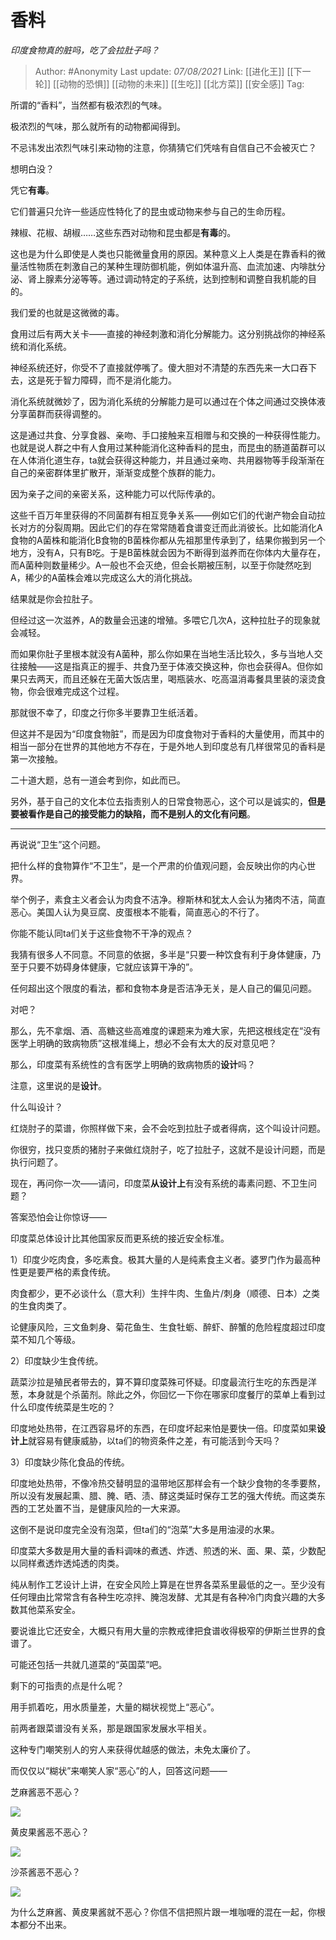 # 香料
*印度食物真的脏吗，吃了会拉肚子吗？*

> Author: #Anonymity
> Last update: *07/08/2021*
> Link: [[进化王]] [[下一轮]] [[动物的恐惧]] [[动物的未来]] [[生吃]] [[北方菜]] [[安全感]]
> Tag:

所谓的“香料”，当然都有极浓烈的气味。

极浓烈的气味，那么就所有的动物都闻得到。

不忌讳发出浓烈气味引来动物的注意，你猜猜它们凭啥有自信自己不会被灭亡？

想明白没？

凭它**有毒**。

它们普遍只允许一些适应性特化了的昆虫或动物来参与自己的生命历程。

辣椒、花椒、胡椒……这些东西对动物和昆虫都是**有毒**的。

这也是为什么即使是人类也只能微量食用的原因。某种意义上人类是在靠香料的微量活性物质在刺激自己的某种生理防御机能，例如体温升高、血流加速、内啡肽分泌、肾上腺素分泌等等。通过调动特定的子系统，达到控制和调整自我机能的目的。

我们爱的也就是这微微的毒。

食用过后有两大关卡——直接的神经刺激和消化分解能力。这分别挑战你的神经系统和消化系统。

神经系统还好，你受不了直接就停嘴了。傻大胆对不清楚的东西先来一大口吞下去，这是死于智力障碍，而不是消化能力。

消化系统就微妙了，因为消化系统的分解能力是可以通过在个体之间通过交换体液分享菌群而获得调整的。

这是通过共食、分享食器、亲吻、手口接触来互相赠与和交换的一种获得性能力。也就是说人群之中有人食用过某种能消化这种香料的昆虫，而昆虫的肠道菌群可以在人体消化道生存，ta就会获得这种能力，并且通过亲吻、共用器物等手段渐渐在自己的亲密群体里扩散开，渐渐变成整个族群的能力。

因为亲子之间的亲密关系，这种能力可以代际传承的。

这些千百万年里获得的不同菌群有相互竞争关系——例如它们的代谢产物会自动拉长对方的分裂周期。因此它们的存在常常随着食谱变迁而此消彼长。比如能消化A食物的A菌株和能消化B食物的B菌株你都从先祖那里传承到了，结果你搬到另一个地方，没有A，只有B吃。于是B菌株就会因为不断得到滋养而在你体内大量存在，而A菌种则数量稀少。A一般也不会灭绝，但会长期被压制，以至于你陡然吃到A，稀少的A菌株会难以完成这么大的消化挑战。

结果就是你会拉肚子。

但经过这一次滋养，A的数量会迅速的增殖。多喂它几次A，这种拉肚子的现象就会减轻。

而如果你肚子里根本就没有A菌种，那么你如果在当地生活比较久，多与当地人交往接触——这是指真正的握手、共食乃至于体液交换这种，你也会获得A。但你如果只去两天，而且还躲在无菌大饭店里，喝瓶装水、吃高温消毒餐具里装的滚烫食物，你会很难完成这个过程。

那就很不幸了，印度之行你多半要靠卫生纸活着。

但这并不是因为“印度食物脏”，而是因为印度食物对于香料的大量使用，而其中的相当一部分在世界的其他地方不存在，于是外地人到印度总有几样很常见的香料是第一次接触。

二十道大题，总有一道会考到你，如此而已。

另外，基于自己的文化本位去指责别人的日常食物恶心，这个可以是诚实的，**但是要被看作是自己的接受能力的缺陷，而不是别人的文化有问题**。

---

再说说“卫生”这个问题。

把什么样的食物算作“不卫生”，是一个严肃的价值观问题，会反映出你的内心世界。

举个例子，素食主义者会认为肉食不洁净。穆斯林和犹太人会认为猪肉不洁，简直恶心。美国人认为臭豆腐、皮蛋根本不能看，简直恶心的不行了。

你能不能认同ta们关于这些食物不干净的观点？

我猜有很多人不同意。不同意的依据，多半是“只要一种饮食有利于身体健康，乃至于只要不妨碍身体健康，它就应该算干净的”。

任何超出这个限度的看法，都和食物本身是否洁净无关，是人自己的偏见问题。

对吧？

那么，先不拿烟、酒、高糖这些高难度的课题来为难大家，先把这根线定在“没有医学上明确的致病物质”这根准绳上，想必不会有太大的反对意见吧？

那么，印度菜有系统性的含有医学上明确的致病物质的**设计**吗？

注意，这里说的是**设计**。

什么叫设计？

红烧肘子的菜谱，你照样做下来，会不会吃到拉肚子或者得病，这个叫设计问题。

你很穷，找只变质的猪肘子来做红烧肘子，吃了拉肚子，这就不是设计问题，而是执行问题了。

现在，再问你一次——请问，印度菜**从设计上**有没有系统的毒素问题、不卫生问题？

答案恐怕会让你惊讶——

印度菜总体设计比其他国家反而更系统的接近安全标准。

1）印度少吃肉食，多吃素食。极其大量的人是纯素食主义者。婆罗门作为最高种性更是要严格的素食传统。

肉食都少，更不必谈什么（意大利）生拌牛肉、生鱼片/刺身（顺德、日本）之类的生食肉类了。

论健康风险，三文鱼刺身、菊花鱼生、生食牡蛎、醉虾、醉蟹的危险程度超过印度菜不知几个等级。

2）印度缺少生食传统。

蔬菜沙拉是殖民者带去的，算不算印度菜殊可怀疑。印度最流行生吃的东西是洋葱，本身就是个杀菌剂。除此之外，你回忆一下你在哪家印度餐厅的菜单上看到过什么印度传统菜是生吃的？

印度地处热带，在江西容易坏的东西，在印度坏起来怕是要快一倍。印度菜如果**设计上**就容易有健康威胁，以ta们的物资条件之差，有可能活到今天吗？

3）印度缺少陈化食品的传统。

印度地处热带，不像冷热交替明显的温带地区那样会有一个缺少食物的冬季要熬，所以没有发展起熏、腊、腌、晒、渍、酵这类延时保存工艺的强大传统。而这类东西的工艺处置不当，是健康风险的一大来源。

这倒不是说印度完全没有泡菜，但ta们的“泡菜”大多是用油浸的水果。

印度菜大多数是用大量的香料调味的煮透、炸透、煎透的米、面、果、菜，少数配以同样煮透炸透炖透的肉类。

纯从制作工艺设计上讲，在安全风险上算是在世界各菜系里最低的之一。至少没有任何理由比常常含有各种生吃凉拌、腌泡发酵、尤其是有各种冷门肉食兴趣的大多数其他菜系安全。

要说谁比它还安全，大概只有用大量的宗教戒律把食谱收得极窄的伊斯兰世界的食谱了。

可能还包括一共就几道菜的“英国菜”吧。

剩下的可指责的点是什么呢？

用手抓着吃，用水质量差，大量的糊状视觉上“恶心”。

前两者跟菜谱没有关系，那是跟国家发展水平相关。

这种专门嘲笑别人的穷人来获得优越感的做法，未免太廉价了。

而仅仅以“糊状”来嘲笑人家“恶心”的人，回答这问题——

芝麻酱恶不恶心？

![](https://pic1.zhimg.com/50/v2-1dbe044da58a2bf70e7317822882d617_720w.jpg?source=1940ef5c)

黄皮果酱恶不恶心？

![](https://pic1.zhimg.com/50/v2-0ab38221b4981f7baa92282da5930d18_720w.jpg?source=1940ef5c)

沙茶酱恶不恶心？

![](https://pic1.zhimg.com/50/v2-d818bcf7d4a5420a9cfeac12a25a566f_720w.jpg?source=1940ef5c)

为什么芝麻酱、黄皮果酱就不恶心？你信不信把照片跟一堆咖喱的混在一起，你根本都分不出来。
